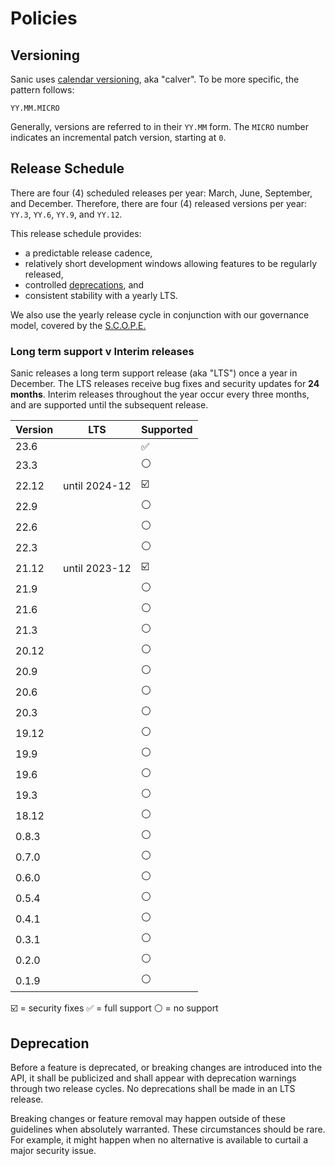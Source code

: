 # Policies

## Versioning

Sanic uses [calendar versioning](https://calver.org/), aka "calver". To be more specific, the pattern follows:

```
YY.MM.MICRO
```

Generally, versions are referred to in their ``YY.MM`` form. The `MICRO` number indicates an incremental patch version, starting at `0`.

## Release Schedule

There are four (4) scheduled releases per year: March, June, September, and December. Therefore, there are four (4) released versions per year: `YY.3`, `YY.6`, `YY.9`, and `YY.12`. 

This release schedule provides:

- a predictable release cadence,
- relatively short development windows allowing features to be regularly released,
- controlled [deprecations](#deprecation), and
- consistent stability with a yearly LTS.

We also use the yearly release cycle in conjunction with our governance model, covered by the [S.C.O.P.E.](./scope.md)

### Long term support v Interim releases

Sanic releases a long term support release (aka "LTS") once a year in December. The LTS releases receive bug fixes and security updates for **24 months**. Interim releases throughout the year occur every three months, and are supported until the subsequent release.

| Version | LTS           | Supported |
| ------- | ------------- | --------- |
| 23.6    |               | ✅        |
| 23.3    |               | ⚪        |
| 22.12   | until 2024-12 | ☑️         |
| 22.9    |               | ⚪        |
| 22.6    |               | ⚪        |
| 22.3    |               | ⚪        |
| 21.12   | until 2023-12 | ☑️         |
| 21.9    |               | ⚪        |
| 21.6    |               | ⚪        |
| 21.3    |               | ⚪        |
| 20.12   |               | ⚪        |
| 20.9    |               | ⚪        |
| 20.6    |               | ⚪        |
| 20.3    |               | ⚪        |
| 19.12   |               | ⚪        |
| 19.9    |               | ⚪        |
| 19.6    |               | ⚪        |
| 19.3    |               | ⚪        |
| 18.12   |               | ⚪        |
| 0.8.3   |               | ⚪        |
| 0.7.0   |               | ⚪        |
| 0.6.0   |               | ⚪        |
| 0.5.4   |               | ⚪        |
| 0.4.1   |               | ⚪        |
| 0.3.1   |               | ⚪        |
| 0.2.0   |               | ⚪        |
| 0.1.9   |               | ⚪        |

☑️ = security fixes 
✅ = full support
⚪ = no support

## Deprecation

Before a feature is deprecated, or breaking changes are introduced into the API, it shall be publicized and shall appear with deprecation warnings through two release cycles. No deprecations shall be made in an LTS release.

Breaking changes or feature removal may happen outside of these guidelines when absolutely warranted. These circumstances should be rare. For example, it might happen when no alternative is available to curtail a major security issue.
